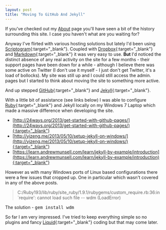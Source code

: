 ```yaml
---
layout: post
title: "Moving To GitHub And Jekyll"
---
```


If you've checked out my [About](http://moam.github.io/about.html) page you'll have seen a bit of the history surrounding this site. I case you haven't what are you 
waiting for?

Anyway I've flirted with various hosting solutions but lately I'd been using [Scriptogram](http://scriptogr.am/){:target="_blank"}. Coupled with 
[Dropbox](https://www.dropbox.com/){:target="_blank"} and [Markdown](http://daringfireball.net/projects/markdown/){:target="_blank"} it was very easy to use. **But** 
I'd noticed the distinct absence of any real activity on the site for a few months - their support pages have been down for a while - although I believe there was 
some active on Twitter (I don't use it myself - I just don't get Twitter, it's a load of bollocks). My site was still up and I could still access 
the admin. pages but I started to think about moving the site to something more active.

And up stepped [GitHub](https://github.com/){:target="_blank"} and [Jekyll](http://jekyllrb.com/){:target="_blank"}.

With a little bit of assistance (see links below) I was able to configure [Ruby](https://www.ruby-lang.org/en/){:target="_blank"} and Jekyll locally on my 
Windows 7 Laptop which made a massive difference when developing the site.

* [http://24ways.org/2013/get-started-with-github-pages/](http://24ways.org/2013/get-started-with-github-pages/){:target="_blank"}
* [http://yizeng.me/2013/05/10/setup-jekyll-on-windows/](http://yizeng.me/2013/05/10/setup-jekyll-on-windows/){:target="_blank"}
* [https://learn.andrewmunsell.com/learn/jekyll-by-example/introduction](https://learn.andrewmunsell.com/learn/jekyll-by-example/introduction){:target="_blank"}

However as with many Windows ports of Linux based configurations there were a few issues that cropped up. One in particular which wasn't covered in any of the 
above posts.

> C:/Ruby193/lib/ruby/site_ruby/1.9.1/rubygems/custom_require.rb:36:in `require': cannot load such file -- wdm (LoadError)

The solution - <kbd>gem install wdm</kbd>

So far I am very impressed. I've tried to keep everything simple so no plugins and fancy [Liquid](http://liquidmarkup.org/){:target="_blank"} coding but that may 
come later.